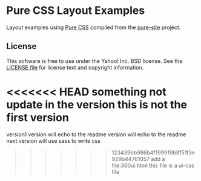 Pure CSS Layout Examples
========================

Layout examples using [Pure CSS][pure] compiled from the [pure-site][] project.

[pure]: http://purecss.io/
[pure-site]: https://github.com/yahoo/pure-site


License
-------

This software is free to use under the Yahoo! Inc. BSD license.
See the [LICENSE file][] for license text and copyright information.

[LICENSE file]: https://github.com/yahoo/pure-site/blob/master/LICENSE.md
<<<<<<< HEAD
something not update in the version
this is not the first version
=======
version1
version will echo to the readme
version will echo to the readme next version will use sass to write css
>>>>>>> 123439bb986b4f199919b8f51f3e929b44761057
add a file:360ui.html this file is a ui-css file
